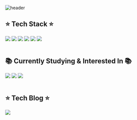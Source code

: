 ![header](https://capsule-render.vercel.app/api?type=waving&height=250&color=0:E55D87,100:5FC3E4&text=LEE%20YOUBIN&reversal=false&fontColor=ffffff)

## ⭐ Tech Stack ⭐
<div>
<img src="https://img.shields.io/badge/Java-f89820?style=flat&logo=openJDK&logoColor=white"/> <img src="https://img.shields.io/badge/Python-3776AB?style=flat&logo=Python&logoColor=white"/> <img src="https://img.shields.io/badge/MongoDB-47A248?style=flat&logo=MongoDB&logoColor=white"/> <img src="https://img.shields.io/badge/MySQL-4479A1?style=flat&logo=MySQL&logoColor=white"/> 
<img src="https://img.shields.io/badge/TensorFlow-FF6F00?style=flat&logo=tensorflow&logoColor=white"/> <img src="https://img.shields.io/badge/AWS-232F3E?style=flat&logo=Amazon AWS&logoColor=white"/>
</div>
<br>

## 📚 Currently Studying & Interested In 📚
<div>
<img src="https://img.shields.io/badge/PyTorch-EE4C2C?style=flat&logo=PyTorch&logoColor=white"/> <img src="https://img.shields.io/badge/Spring Boot-6DB33F?style=flat&logo=Spring Boot&logoColor=white"/> <img src="https://img.shields.io/badge/Apache Hadoop-66CCFF?style=flat&logo=apachehadoop&logoColor=white"/>
</div>
<br>

## ⭐ Tech Blog ⭐
<div>
<a href="https://velog.io/@youbbin"><img src="https://img.shields.io/badge/Velog-3DDC84?style=flat&logo=Blogger&logoColor=white"/></a>
</div>
<br>

